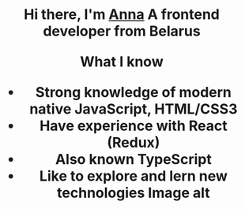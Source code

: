 <h1 align="center">Hi there, I'm <a href="https://daniilshat.ru/" target="_blank">Anna</a> 
A frontend developer from Belarus

What I know
- Strong knowledge of modern native JavaScript, HTML/CSS3
- Have experience with React (Redux)
- Also known TypeScript
- Like to explore and lern new technologies
Image alt
